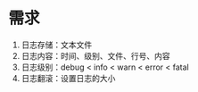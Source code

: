 # 需求
1. 日志存储：文本文件  
2. 日志内容：时间、级别、文件、行号、内容  
3. 日志级别：debug < info < warn < error < fatal  
4. 日志翻滚：设置日志的大小